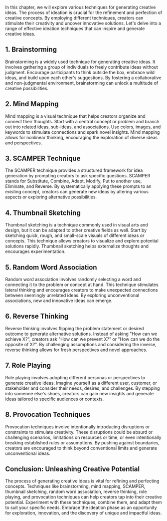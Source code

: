 
In this chapter, we will explore various techniques for generating creative ideas. The process of ideation is crucial for the refinement and perfection of creative concepts. By employing different techniques, creators can stimulate their creativity and uncover innovative solutions. Let's delve into a range of effective ideation techniques that can inspire and generate creative ideas.

1\. **Brainstorming**
--------------------

Brainstorming is a widely used technique for generating creative ideas. It involves gathering a group of individuals to freely contribute ideas without judgment. Encourage participants to think outside the box, embrace wild ideas, and build upon each other's suggestions. By fostering a collaborative and non-judgmental environment, brainstorming can unlock a multitude of creative possibilities.

2\. **Mind Mapping**
-------------------

Mind mapping is a visual technique that helps creators organize and connect their thoughts. Start with a central concept or problem and branch out into related ideas, sub-ideas, and associations. Use colors, images, and keywords to stimulate connections and spark novel insights. Mind mapping allows for nonlinear thinking, encouraging the exploration of diverse ideas and perspectives.

3\. **SCAMPER Technique**
------------------------

The SCAMPER technique provides a structured framework for idea generation by prompting creators to ask specific questions. SCAMPER stands for Substitute, Combine, Adapt, Modify, Put to another use, Eliminate, and Reverse. By systematically applying these prompts to an existing concept, creators can generate new ideas by altering various aspects or exploring alternative possibilities.

4\. **Thumbnail Sketching**
--------------------------

Thumbnail sketching is a technique commonly used in visual arts and design, but it can be adapted to other creative fields as well. Start by sketching quick, rough, and small-scale visuals of different ideas or concepts. This technique allows creators to visualize and explore potential solutions rapidly. Thumbnail sketching helps externalize thoughts and encourages experimentation.

5\. **Random Word Association**
------------------------------

Random word association involves randomly selecting a word and connecting it to the problem or concept at hand. This technique stimulates lateral thinking and encourages creators to make unexpected connections between seemingly unrelated ideas. By exploring unconventional associations, new and innovative ideas can emerge.

6\. **Reverse Thinking**
-----------------------

Reverse thinking involves flipping the problem statement or desired outcome to generate alternative solutions. Instead of asking "How can we achieve X?", creators ask "How can we prevent X?" or "How can we do the opposite of X?". By challenging assumptions and considering the inverse, reverse thinking allows for fresh perspectives and novel approaches.

7\. **Role Playing**
-------------------

Role playing involves adopting different personas or perspectives to generate creative ideas. Imagine yourself as a different user, customer, or stakeholder and consider their needs, desires, and challenges. By stepping into someone else's shoes, creators can gain new insights and generate ideas tailored to specific audiences or contexts.

8\. **Provocation Techniques**
-----------------------------

Provocation techniques involve intentionally introducing disruptions or constraints to stimulate creativity. These disruptions could be absurd or challenging scenarios, limitations on resources or time, or even intentionally breaking established rules or assumptions. By pushing against boundaries, creators are encouraged to think beyond conventional limits and generate unconventional ideas.

Conclusion: Unleashing Creative Potential
-----------------------------------------

The process of generating creative ideas is vital for refining and perfecting concepts. Techniques like brainstorming, mind mapping, SCAMPER, thumbnail sketching, random word association, reverse thinking, role playing, and provocation techniques can help creators tap into their creative potential. Experiment with these techniques, combine them, and adapt them to suit your specific needs. Embrace the ideation phase as an opportunity for exploration, innovation, and the discovery of unique and impactful ideas.
